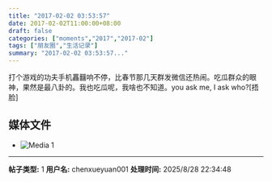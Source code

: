 ```yaml
---
title: "2017-02-02 03:53:57"
date: 2017-02-02T11:00:00+08:00
draft: false
categories: ["moments","2017","2017-02"]
tags: ["朋友圈","生活记录"]
summary: "2017-02-02 03:53:57..."
---
```


打个游戏的功夫手机靐䨻响不停，比春节那几天群发微信还热闹。吃瓜群众的眼神，果然是最八卦的。我也吃瓜呢，我啥也不知道。you ask me, I ask who?[捂脸]

## 媒体文件

- ![Media 1](/Moments/photos/2017-02-02/201702020353570.jpg)

---

**帖子类型:** 1
**用户名:** chenxueyuan001
**处理时间:** 2025/8/28 22:34:48